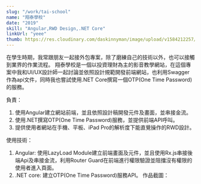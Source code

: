 ```yaml
---
slug: "/work/tai-school"
name: "翔泰學校"
date: "2019"
skill: "Angular,RWD Design,.NET Core"
linkUrl: "yeee"
thumb: https://res.cloudinary.com/daskinnyman/image/upload/v1584212257/cover_t0fkw8.png
---
```


在學生時期，我常跟朋友一起接外包專案，除了磨練自己的技術以外，也可以接觸到業界的作業流程。
翔泰學校是一個以投資理財為主的影音教學網站，在這個專案中我和UI/UX設計師一起討論並依照設計規範開發前端網站，也利用Swagger作為api文件，同時我也嘗試使用.NET Core撰寫一個OTP(One Time Password)的服務。

負責：
1. 使用Angular建立網站前端，並且依照設計稿開發元件及畫面，並串接金流。
2. 使用.NET撰寫OTP(One Time Password)服務，並提供前端API呼叫。
3. 提供使用者網站在手機、平板、iPad Pro的解析度下能直覺操作的RWD設計。

使用技術：
1. Angular: 使用LazyLoad Module建立前端畫面及元件，並且使用Rx.js串接後端Api及串接金流，利用Router Guard在前端進行權限驗證並阻擋沒有權限的使用者進入頁面。
2. .NET core: 建立OTP(One Time Password)服務API。
作品截圖：